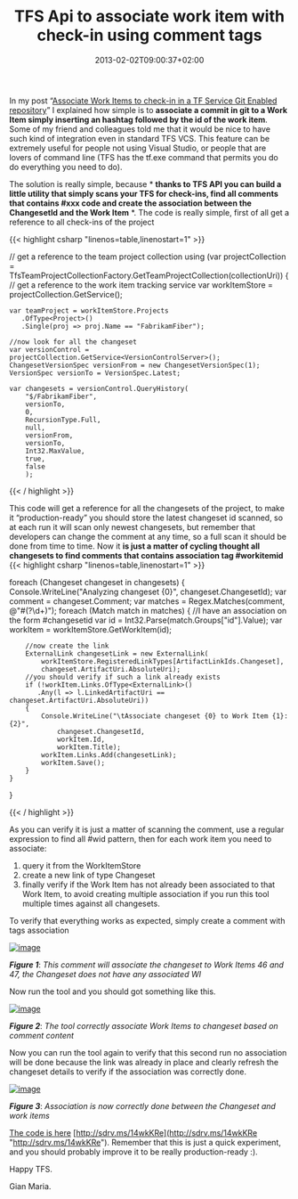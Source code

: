﻿---
title: "TFS Api to associate work item with check-in using comment tags"
description: ""
date: 2013-02-02T09:00:37+02:00
draft: false
tags: [Tfs]
categories: [Team Foundation Server]
---
In my post “[Associate Work Items to check-in in a TF Service Git Enabled repository](http://www.codewrecks.com/blog/index.php/2013/01/31/associate-work-items-to-check-in-in-a-tf-service-git-enabled-repository/)” I explained how simple is to  **associate a commit in git to a Work Item simply inserting an hashtag followed by the id of the work item**. Some of my friend and colleagues told me that it would be nice to have such kind of integration even in standard TFS VCS. This feature can be extremely useful for people not using Visual Studio, or people that are lovers of command line (TFS has the tf.exe command that permits you do do everything you need to do).

The solution is really simple, because * **thanks to TFS API you can build a little utility that simply scans your TFS for check-ins, find all comments that contains #xxx code and create the association between the ChangesetId and the Work Item** *. The code is really simple, first of all get a reference to all check-ins of the project

{{< highlight csharp "linenos=table,linenostart=1" >}}


// get a reference to the team project collection
using (var projectCollection = TfsTeamProjectCollectionFactory.GetTeamProjectCollection(collectionUri))
{
    // get a reference to the work item tracking service
    var workItemStore = projectCollection.GetService<WorkItemStore>();

    var teamProject = workItemStore.Projects
       .OfType<Project>()
       .Single(proj => proj.Name == "FabrikamFiber");

    //now look for all the changeset
    var versionControl = projectCollection.GetService<VersionControlServer>();
    ChangesetVersionSpec versionFrom = new ChangesetVersionSpec(1);
    VersionSpec versionTo = VersionSpec.Latest;

    var changesets = versionControl.QueryHistory(
        "$/FabrikamFiber",
        versionTo,
        0,
        RecursionType.Full,
        null,
        versionFrom,
        versionTo,
        Int32.MaxValue,
        true,
        false
        );

{{< / highlight >}}

This code will get a reference for all the changesets of the project, to make it “production-ready” you should store the latest changeset id scanned, so at each run it will scan only newest changesets, but remember that developers can change the comment at any time, so a full scan it should be done from time to time. Now it  **is just a matter of cycling thought all changesets to find comments that contains association tag #workitemid** {{< highlight csharp "linenos=table,linenostart=1" >}}


foreach (Changeset changeset in changesets)
{
    Console.WriteLine("Analyzing changeset {0}", changeset.ChangesetId);
    var comment = changeset.Comment;
    var matches = Regex.Matches(comment, @"#(?<id>\d+)");
    foreach (Match match in matches)
    {
        //I have an association on the form #changesetid
        var id = Int32.Parse(match.Groups["id"].Value);
        var workItem = workItemStore.GetWorkItem(id);

        //now create the link
        ExternalLink changesetLink = new ExternalLink(
            workItemStore.RegisteredLinkTypes[ArtifactLinkIds.Changeset],
            changeset.ArtifactUri.AbsoluteUri);
        //you should verify if such a link already exists
        if (!workItem.Links.OfType<ExternalLink>()
           .Any(l => l.LinkedArtifactUri == changeset.ArtifactUri.AbsoluteUri))
        {
            Console.WriteLine("\tAssociate changeset {0} to Work Item {1}:{2}", 
                changeset.ChangesetId,
                workItem.Id,
                workItem.Title);
            workItem.Links.Add(changesetLink);
            workItem.Save();
        }
    }
}

{{< / highlight >}}

As you can verify it is just a matter of scanning the comment, use a regular expression to find all #wid pattern, then for each work item you need to associate:

1. query it from the WorkItemStore
2. create a new link of type Changeset
3. finally verify if the Work Item has not already been associated to that Work Item, to avoid creating multiple association if you run this tool multiple times against all changesets.

To verify that everything works as expected, simply create a comment with tags association

[![image](https://www.codewrecks.com/blog/wp-content/uploads/2013/02/image_thumb3.png "image")](https://www.codewrecks.com/blog/wp-content/uploads/2013/02/image3.png)

 ***Figure 1***: *This comment will associate the changeset to Work Items 46 and 47, the Changeset does not have any associated WI*

Now run the tool and you should got something like this.

[![image](https://www.codewrecks.com/blog/wp-content/uploads/2013/02/image_thumb4.png "image")](https://www.codewrecks.com/blog/wp-content/uploads/2013/02/image4.png)

 ***Figure 2***: *The tool correctly associate Work Items to changeset based on comment content*

Now you can run the tool again to verify that this second run no association will be done because the link was already in place and clearly refresh the changeset details to verify if the association was correctly done.

[![image](https://www.codewrecks.com/blog/wp-content/uploads/2013/02/image_thumb5.png "image")](https://www.codewrecks.com/blog/wp-content/uploads/2013/02/image5.png)

 ***Figure 3***: *Association is now correctly done between the Changeset and work items*

[The code is here](http://sdrv.ms/14wkKRe) [http://sdrv.ms/14wkKRe](http://sdrv.ms/14wkKRe "http://sdrv.ms/14wkKRe"). Remember that this is just a quick experiment, and you should probably improve it to be really production-ready :).

Happy TFS.

Gian Maria.
